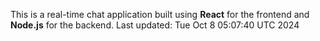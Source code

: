 This is a real-time chat application built using **React** for the frontend and **Node.js** for the backend.
Last updated: Tue Oct  8 05:07:40 UTC 2024
